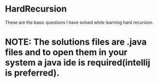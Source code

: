 # HardRecursion

These are the basic questions I have solved while learning hard recursion.

# NOTE: The solutions files are .java files and to open them in your system a java ide is required(intellij is preferred).
